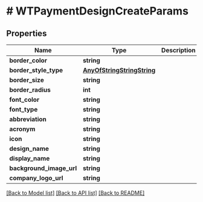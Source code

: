 # # WTPaymentDesignCreateParams

## Properties

Name | Type | Description | Notes
------------ | ------------- | ------------- | -------------
**border_color** | **string** |  |
**border_style_type** | [**AnyOfStringStringString**](AnyOfStringStringString.md) |  |
**border_size** | **string** |  |
**border_radius** | **int** |  |
**font_color** | **string** |  |
**font_type** | **string** |  |
**abbreviation** | **string** |  |
**acronym** | **string** |  |
**icon** | **string** |  |
**design_name** | **string** |  |
**display_name** | **string** |  |
**background_image_url** | **string** |  | [optional]
**company_logo_url** | **string** |  | [optional]

[[Back to Model list]](../../README.md#models) [[Back to API list]](../../README.md#endpoints) [[Back to README]](../../README.md)
